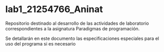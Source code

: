 # lab1_21254766_Aninat
Repositorio destinado al desarrollo de las actividades de laboratorio correspondientes a la asignatura Paradigmas de programación.

Se detallarán en este documento las especificaciones especiales para el uso del programa si es necesario